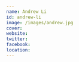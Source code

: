 ```yaml
---
name: Andrew Li
id: andrew-li
image: /images/andrew.jpg
cover:
website:
twitter: 
facebook:
location: 
---
```

